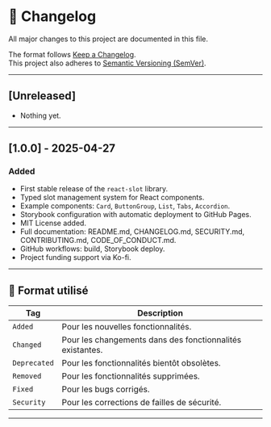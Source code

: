 # 📜 Changelog

All major changes to this project are documented in this file.

The format follows [Keep a Changelog](https://keepachangelog.com/en/1.0.0/).  
This project also adheres to [Semantic Versioning (SemVer)](https://semver.org/lang/fr/).

---

## [Unreleased]

- Nothing yet.

---

## [1.0.0] - 2025-04-27

### Added

- First stable release of the `react-slot` library.
- Typed slot management system for React components.
- Example components: `Card`, `ButtonGroup`, `List`, `Tabs`, `Accordion`.
- Storybook configuration with automatic deployment to GitHub Pages.
- MIT License added.
- Full documentation: README.md, CHANGELOG.md, SECURITY.md, CONTRIBUTING.md, CODE_OF_CONDUCT.md.
- GitHub workflows: build, Storybook deploy.
- Project funding support via Ko-fi.

---

## 🔖 Format utilisé

| Tag          | Description                                               |
| ------------ | --------------------------------------------------------- |
| `Added`      | Pour les nouvelles fonctionnalités.                       |
| `Changed`    | Pour les changements dans des fonctionnalités existantes. |
| `Deprecated` | Pour les fonctionnalités bientôt obsolètes.               |
| `Removed`    | Pour les fonctionnalités supprimées.                      |
| `Fixed`      | Pour les bugs corrigés.                                   |
| `Security`   | Pour les corrections de failles de sécurité.              |

---
